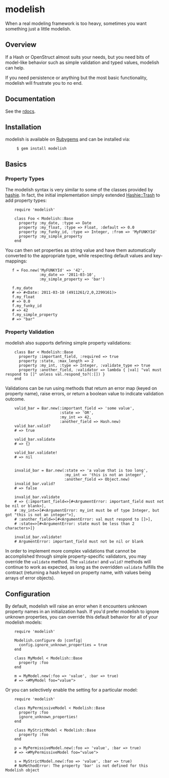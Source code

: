 # modelish #

When a real modeling framework is too heavy, sometimes you want something just 
a little modelish.

## Overview ##

If a Hash or OpenStruct almost suits your needs, but you need bits of 
model-like behavior such as simple validation and typed values, modelish can 
help.

If you need persistence or anything but the most basic functionality, modelish 
will frustrate you to no end.

## Documentation ##

See the [rdocs][docs].

## Installation ##

modelish is available on [Rubygems][rubygems] and can be installed via:

         $ gem install modelish

## Basics ##

### Property Types ###

The modelish syntax is very similar to some of the classes provided by 
[hashie]. In fact, the initial implementation simply extended 
[Hashie::Trash][trash] to add property types:

        require 'modelish'

        class Foo < Modelish::Base
          property :my_date, :type => Date
          property :my_float, :type => Float, :default => 0.0
          property :my_funky_id, :type => Integer, :from => 'MyFUNKYId'
          property :my_simple_property
        end

You can then set properties as string value and have them automatically 
converted to the appropriate type, while respecting default values and 
key-mappings:

       f = Foo.new('MyFUNKYId' => '42', 
                   :my_date => '2011-03-10', 
                   :my_simple_property => 'bar')

       f.my_date
       # => #<Date: 2011-03-10 (4911261/2,0,2299161)> 
       f.my_float
       # => 0.0 
       f.my_funky_id
       # => 42 
       f.my_simple_property
       # => "bar" 

### Property Validation ###

modelish also supports defining simple property validations:

        class Bar < Modelish::Base
          property :important_field, :required => true
          property :state, :max_length => 2
          property :my_int, :type => Integer, :validate_type => true
          property :another_field, :validator => lambda { |val| "val must respond to []" unless val.respond_to?(:[]) }
        end

Validations can be run using methods that return an error map (keyed on property name), raise errors, or return a boolean value to indicate validation outcome.

        valid_bar = Bar.new(:important_field => 'some value', 
                            :state => 'OR', 
                            :my_int => 42, 
                            :another_field => Hash.new)
        valid_bar.valid?
        # => true

        valid_bar.validate
        # => {}

        valid_bar.validate!
        # => nil


        invalid_bar = Bar.new(:state => 'a value that is too long',
                              :my_int => 'this is not an integer',
                              :another_field => Object.new)
        invalid_bar.valid?
        # => false

        invalid_bar.validate
        # => {:important_field=>[#<ArgumentError: important_field must not be nil or blank>],
        # :my_int=>[#<ArgumentError: my_int must be of type Integer, but got "this is not an integer">],
        # :another_field=>[#<ArgumentError: val must respond to []>], 
        # :state=>[#<ArgumentError: state must be less than 2 characters>]}

        invalid_bar.validate!
        # ArgumentError: important_field must not be nil or blank

In order to implement more complex validations that cannot be accomplished through simple property-specific validators, you may override the `validate` method. The `validate!` and `valid?` methods will continue to work as expected, as long as the overridden `validate` fulfills the contract (returning a hash keyed on property name, with values being arrays of error objects).

## Configuration ##

By default, modelish will raise an error when it encounters unknown property names in an initialization hash. If you'd prefer modelish to ignore unknown properties, you can override this default behavior for all of your modelish models:

        require 'modelish'

        Modelish.configure do |config|
          config.ignore_unknown_properties = true
        end

        class MyModel < Modelish::Base
          property :foo
        end

        m = MyModel.new(:foo => 'value', :bar => true)
        # => <#MyModel foo="value">

Or you can selectively enable the setting for a particular model:

        require 'modelish'

        class MyPermissiveModel < Modelish::Base
          property :foo
          ignore_unknown_properties!
        end

        class MyStrictModel < Modelish::Base
          property :foo
        end

        p = MyPermissiveModel.new(:foo => 'value', :bar => true)
        # => <#MyPermissiveModel foo="value">

        s = MyStrictModel.new(:foo => 'value', :bar => true)
        # NoMethodError: The property 'bar' is not defined for this Modelish object

 [hashie]: https://github.com/intridea/hashie
 [trash]: http://rdoc.info/github/intridea/hashie/master/Hashie/Trash
 [rubygems]: https://rubygems.org/gems/modelish
 [docs]: http://rubydoc.info/gems/modelish
